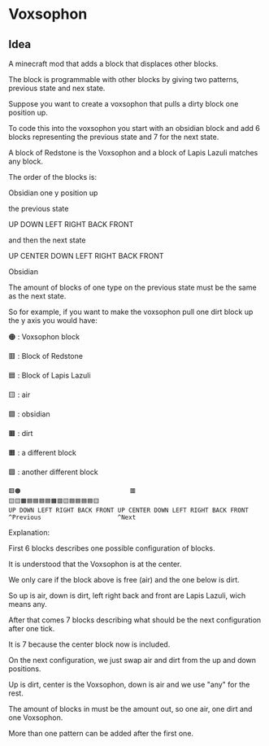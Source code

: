 # Voxsophon

## Idea

A minecraft mod that adds a block that displaces other blocks.

The block is programmable with other blocks by giving two patterns, previous state and nex state.

Suppose you want to create a voxsophon that pulls a dirty block one position up.

To code this into the voxsophon you start with an obsidian block and 
add 6 blocks representing the previous state and 7 for the next state.

A block of Redstone is the Voxsophon and a block of Lapis Lazuli matches any block.

The order of the blocks is:

Obsidian one y position up

the previous state

UP DOWN LEFT RIGHT BACK FRONT

and then the next state

UP CENTER DOWN LEFT RIGHT BACK FRONT

Obsidian

The amount of blocks of one type on the previous state must be the same as the next state.

So for example, if you want to make the voxsophon pull one dirt block up 
the y axis you would have:

🟠 : Voxsophon block

🟥 : Block of Redstone

🟦 : Block of Lapis Lazuli

🟨 : air

🟪 : obsidian

🟫 : dirt

🟧 : a different block

🟩 : another different block

```
🟥🟠                              🟥
🟨🟨🟫🟦🟦🟦🟦🟫🟥🟨🟦🟦🟦🟦🟨
UP DOWN LEFT RIGHT BACK FRONT UP CENTER DOWN LEFT RIGHT BACK FRONT
^Previous                     ^Next
```
  
Explanation:

First 6 blocks describes one possible configuration of blocks.

It is understood that the Voxsophon is at the center.

We only care if the block above is free (air) and the one below is dirt.

So up is air, down is dirt, left right back and front are Lapis Lazuli, wich means any.

After that comes 7 blocks describing what should be the next configuration after one tick.

It is 7 because the center block now is included.

On the next configuration, we just swap air and dirt from the up and down positions.

Up is dirt, center is the Voxsophon, down is air and we use "any" for the rest.

The amount of blocks in must be the amount out, so one air, one dirt and 
one Voxsophon.

More than one pattern can be added after the first one.